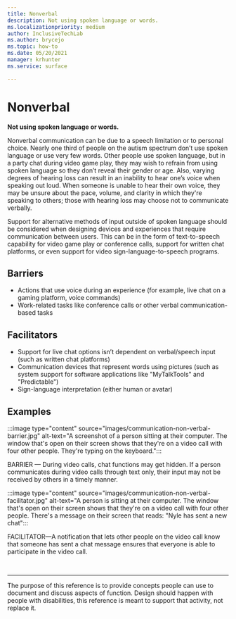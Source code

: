 ```yaml
---
title: Nonverbal
description: Not using spoken language or words.
ms.localizationpriority: medium
author: InclusiveTechLab
ms.author: brycejo 
ms.topic: how-to
ms.date: 05/20/2021
manager: krhunter
ms.service: surface

---
```


# Nonverbal

**Not using spoken language or words.**

Nonverbal communication can be due to a speech limitation or to personal choice. Nearly one third of people on the autism spectrum don’t use spoken language or use very few words. Other people use spoken language, but in a party chat during video game play, they may wish to refrain from using spoken language so they don’t reveal their gender or age. Also, varying degrees of hearing loss can result in an inability to hear one’s voice when speaking out loud. When someone is unable to hear their own voice, they may be unsure about the pace, volume, and clarity in which they're speaking to others; those with hearing loss may choose not to communicate verbally.

Support for alternative methods of input outside of spoken language should be considered when designing devices and experiences that require communication between users. This can be in the form of text-to-speech capability for video game play or conference calls, support for written chat platforms, or even support for video sign-language-to-speech programs.

## Barriers
* Actions that use voice during an experience (for example, live chat on a gaming platform, voice commands)​
* Work-related tasks like conference calls or other verbal communication-based tasks

## Facilitators
* Support for live chat options isn’t dependent on verbal/speech input (such as written chat platforms)​
* Communication devices that represent words using pictures (such as system support for software applications like &quot;MyTalkTools&quot; and &quot;Predictable&quot;)​
* Sign-language interpretation (either human or avatar)

## Examples

:::image type="content" source="images/communication-non-verbal-barrier.jpg" alt-text="A screenshot of a person sitting at their computer. The window that's open on their screen shows that they're on a video call with four other people. They're typing on the keyboard.":::

BARRIER — During video calls, chat functions may get hidden. If a person communicates during video calls through text only, their input may not be received by others in a timely manner. 

:::image type="content" source="images/communication-non-verbal-facilitator.jpg" alt-text="A person is sitting at their computer. The window that's open on their screen shows that they're on a video call with four other people. There's a message on their screen that reads: &quot;Nyle has sent a new chat":::

FACILITATOR—A notification that lets other people on the video call know that someone has sent a chat message ensures that everyone is able to participate in the video call.

&nbsp;

[comment]: # (Footer statement)
___
The purpose of this reference is to provide concepts people can use to document and discuss aspects of function. Design should happen with people with disabilities, this reference is meant to support that activity, not replace it. 
